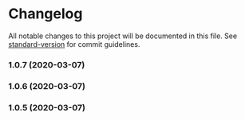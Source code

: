 # Changelog

All notable changes to this project will be documented in this file. See [standard-version](https://github.com/conventional-changelog/standard-version) for commit guidelines.

### 1.0.7 (2020-03-07)

### 1.0.6 (2020-03-07)

### 1.0.5 (2020-03-07)
